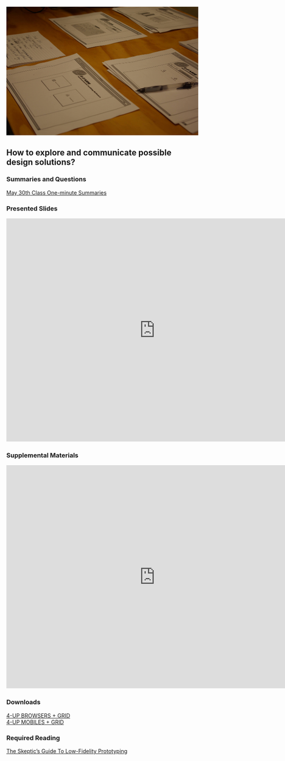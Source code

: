 ![Wireframe](assets/images/6968244538_4c0f7c7e64_k.jpg ':class=banner-image')

## How to explore and communicate possible design solutions?

### Summaries and Questions  
[May 30th Class One-minute Summaries](https://sso.canvaslms.com/courses/1924881/assignments/14377745)

### Presented Slides  
<div class="video-container-16by9"><iframe src="https://docs.google.com/presentation/d/e/2PACX-1vRnnRFelgw1ksq_p8Eryg3dnyLCRRLPf5fBgdwdv9p-tCIwcxqWvzDGrGbjxGHL7HqEJVpmV26ntk3a/embed?start=false&loop=false&delayms=3000" frameborder="0" width=780" height="585" allowfullscreen="true" mozallowfullscreen="true" webkitallowfullscreen="true"></iframe></div>

### Supplemental Materials  
<div class="video-container-4by3"><iframe width="780" height="585" src="https://www.youtube.com/embed/MwidSAlbEB8" frameborder="0" allow="accelerometer; autoplay; encrypted-media; gyroscope; picture-in-picture" allowfullscreen></iframe></div>

### Downloads
[4-UP BROWSERS + GRID](https://sso.canvaslms.com/courses/1924881/files/folder/Downloads/Sketching%20Templates/sneakpeekit-4-browsers)  
[4-UP MOBILES + GRID](https://sso.canvaslms.com/courses/1924881/files/folder/Downloads/Sketching%20Templates/sneakpeekit-4-mobiles)  

### Required Reading  
<a class="embedly-card" data-card-controls="0" data-card-align="left" href="https://www.smashingmagazine.com/2014/10/the-skeptics-guide-to-low-fidelity-prototyping/">The Skeptic’s Guide To Low-Fidelity Prototyping</a>
<script async src="//cdn.embedly.com/widgets/platform.js" charset="UTF-8"></script>
